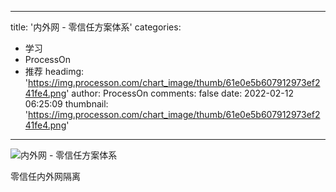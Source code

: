 
---
title: '内外网 - 零信任方案体系'
categories: 
 - 学习
 - ProcessOn
 - 推荐
headimg: 'https://img.processon.com/chart_image/thumb/61e0e5b607912973ef241fe4.png'
author: ProcessOn
comments: false
date: 2022-02-12 06:25:09
thumbnail: 'https://img.processon.com/chart_image/thumb/61e0e5b607912973ef241fe4.png'
---

<div>   
<img class="thumb" alt="内外网 - 零信任方案体系" src="https://img.processon.com/chart_image/thumb/61e0e5b607912973ef241fe4.png" referrerpolicy="no-referrer">
<p>零信任内外网隔离</p>  
</div>
            
